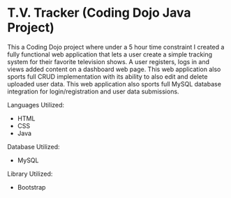 # T.V. Tracker (Coding Dojo Java Project)

This a Coding Dojo project where under a 5 hour time constraint I created a fully functional web application that lets a user create a simple tracking system for their favorite television shows.  A user registers, logs in and views added content on a dashboard web page.  This web application also sports full CRUD implementation with its ability to also edit and delete uploaded user data.  This web application also sports full MySQL database integration for login/registration and user data submissions. 

Languages Utilized:
<ul>
  <li>HTML</li>
  <li>CSS</li>
  <li>Java</li>
</ul>

Database Utilized:
<ul>
  <li>MySQL</li>
</ul>

Library Utilized:
<ul>
  <li>Bootstrap</li>
</ul>
